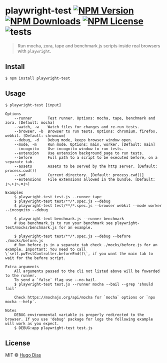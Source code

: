 # playwright-test [![NPM Version](https://img.shields.io/npm/v/playwright-test.svg)](https://www.npmjs.com/package/playwright-test) [![NPM Downloads](https://img.shields.io/npm/dt/playwright-test.svg)](https://www.npmjs.com/package/playwright-test) [![NPM License](https://img.shields.io/npm/l/playwright-test.svg)](https://www.npmjs.com/package/playwright-test) ![tests](https://github.com/hugomrdias/playwright-test/workflows/tests/badge.svg)

> Run mocha, zora, tape and benchmark.js scripts inside real browsers with `playwright`.


## Install

```
$ npm install playwright-test
```


## Usage

```console
$ playwright-test [input]

Options
    --runner       Test runner. Options: mocha, tape, benchmark and zora. [Default: mocha]
    --watch, -w    Watch files for changes and re-run tests.
    --browser, -b  Browser to run tests. Options: chromium, firefox, webkit. [Default: chromium]
    --debug, -d    Debug mode, keeps browser window open.
    --mode, -m     Run mode. Options: main, worker. [Default: main]
    --incognito    Use incognito window to run tests.
    --extension    Use extension background_page to run tests.
    --before       Full path to a script to be executed before, on a separate tab.
    --assets       Assets to be served by the http server. [Default: process.cwd()]
    --cwd          Current directory. [Default: process.cwd()]
    --extensions   File extensions allowed in the bundle. [Default: js,cjs,mjs]
    
Examples
    $ playwright-test test.js --runner tape
    $ playwright-test test/**/*.spec.js --debug
    $ playwright-test test/**/*.spec.js --browser webkit --mode worker --incognito --debug

    $ playwright-text benchmark.js --runner benchmark
    # Use benchmark.js to run your benchmark see playwright-test/mocks/benchmark.js for an example.

    $ playwright-test test/**/*.spec.js --debug --before ./mocks/before.js
    # Run before.js in a separate tab check ./mocks/before.js for an example. Important: You need to call \`self.pwTestController.beforeEnd()\`, if you want the main tab to wait for the before script.

Extra arguments
    All arguments passed to the cli not listed above will be fowarded to the runner.
    To send a `false` flag use --no-bail.
    $ playwright-test test.js --runner mocha --bail --grep 'should fail'

    Check https://mochajs.org/api/mocha for `mocha` options or `npx mocha --help`.

Notes
    DEBUG environmental variable is properly redirected to the browser. If you use 'debug' package for logs the following example will work as you expect. 
    $ DEBUG:app playwright-test test.js 
```


## License

MIT © [Hugo Dias](http://hugodias.me)
